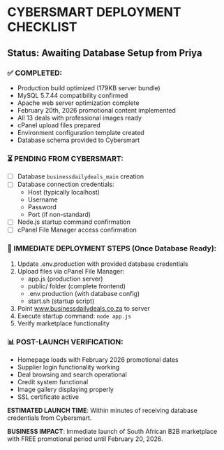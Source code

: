 # CYBERSMART DEPLOYMENT CHECKLIST

## Status: Awaiting Database Setup from Priya

### ✅ COMPLETED:
- Production build optimized (179KB server bundle)
- MySQL 5.7.44 compatibility confirmed
- Apache web server optimization complete
- February 20th, 2026 promotional content implemented
- All 13 deals with professional images ready
- cPanel upload files prepared
- Environment configuration template created
- Database schema provided to Cybersmart

### ⏳ PENDING FROM CYBERSMART:
- [ ] Database `businessdailydeals_main` creation
- [ ] Database connection credentials:
  - Host (typically localhost)
  - Username
  - Password
  - Port (if non-standard)
- [ ] Node.js startup command confirmation
- [ ] cPanel File Manager access confirmation

### 🚀 IMMEDIATE DEPLOYMENT STEPS (Once Database Ready):
1. Update .env.production with provided database credentials
2. Upload files via cPanel File Manager:
   - app.js (production server)
   - public/ folder (complete frontend)
   - .env.production (with database config)
   - start.sh (startup script)
3. Point www.businessdailydeals.co.za to server
4. Execute startup command: `node app.js`
5. Verify marketplace functionality

### 📊 POST-LAUNCH VERIFICATION:
- Homepage loads with February 2026 promotional dates
- Supplier login functionality working
- Deal browsing and search operational
- Credit system functional
- Image gallery displaying properly
- SSL certificate active

**ESTIMATED LAUNCH TIME**: Within minutes of receiving database credentials from Cybersmart.

**BUSINESS IMPACT**: Immediate launch of South African B2B marketplace with FREE promotional period until February 20, 2026.